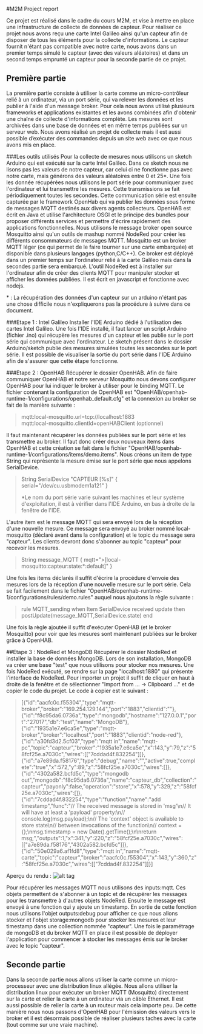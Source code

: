 #M2M Project report

Ce projet est réalisé dans le cadre du cours M2M, et vise à mettre en place une infrastructure de collecte de données de capteur. Pour réaliser ce projet nous avons reçu une carte Intel Galileo ainsi qu'un capteur afin de disposer de tous les éléments pour la collecte d'informations. Le capteur fournit n'étant pas compatible avec notre carte, nous avons dans un premier temps simulé le capteur (avec des valeurs aléatoires) et dans un second temps emprunté un capteur pour la seconde partie de ce projet.

## Première partie 

La première partie consiste à utiliser la carte comme un micro-contrôleur relié à un ordinateur, via un port série, qui va relever les données et les publier à l'aide d'un message broker. Pour cela nous avons utilisé plusieurs frameworks et applications existantes et les avons combinées afin d'obtenir une chaîne de collecte d'informations complète. Les mesures sont archivées dans une base de données et en même temps publiées sur un serveur web. Nous avons réalisé un projet de collecte mais il est aussi possible d’exécuter des commandes depuis un site web avec ce que nous avons mis en place. 

###Les outils utilisés 
Pour la collecte de mesures nous utilisons un sketch Arduino qui est exécuté sur la carte Intel Galileo. Dans ce sketch nous ne lisons pas les valeurs de notre capteur, car celui ci ne fonctionne pas avec notre carte, mais générons des valeurs aléatoires entre 0 et 25*. Une fois les donnée récupérées nous utilisons le port série pour communiquer avec l'ordinateur et lui transmettre les mesures. Cette transmissions se fait périodiquement toutes les secondes. Cette communication série est ensuite capturée par le framework OpenHab qui va publier les données sous forme de messages MQTT destinés aux divers agents collecteurs. OpenHAB est écrit en Java et utilise l'architecture OSGI et le principe des bundles pour proposer différents services et permettre d'écrire rapidement des applications fonctionnelles. Nous utilisons le message broker open source Mosquitto ainsi qu'un outils de mashup nommé NodeRed pour créer les différents consommateurs de messages MQTT. Mosquitto est un broker MQTT léger (ce qui permet de le faire tourner sur une carte embarquée) et disponible dans plusieurs langages (python,C/C++). Ce broker est déployé dans un premier temps sur l'ordinateur relié à la carte Galileo mais dans la secondes partie sera embarqué. L'outil NodeRed est à installer sur l'ordinateur afin de créer des clients MQTT pour manipuler stocker et afficher les données publiées. Il est écrit en javascript et fonctionne avec nodejs. 

\* : La récupération des données d'un capteur sur un arduino n'étant pas une chose difficile nous n'expliquerons pas la procédure à suivre dans ce document.

###Etape 1 : Intel Galileo
Installer l'IDE Arduino dédié à l'utilisation des cartes Intel Galileo. Une fois l'IDE installé, il faut lancer un script Arduino (fichier .ino) qui récupère les mesures d'un capteur et les publie sur le port série qui communique avec l'ordinateur. Le sketch présent dans le dossier Arduino/sketch publie des mesures simulées toutes les secondes sur le port série. Il est possible de visualiser la sortie du port série dans l'IDE Arduino afin de s'assurer que cette étape fonctionne.

###Etape 2 : OpenHAB 
Récupérer le dossier OpenHAB. Afin de faire communiquer OpenHAB et notre serveur Mosquitto  nous devons configurer OpenHAB pour lui indiquer le broker à utiliser pour le binding MQTT. Le fichier contenant la configuration de OpenHAB est "OpenHAB/openhab-runtime-1/configurations/openhab_default.cfg" et la connexion au broker se fait de la manière suivante : 

>mqtt:local-mosquitto.url=tcp://localhost:1883  
>mqtt:local-mosquitto.clientId=openHABClient (optionnel)

Il faut maintenant récupérer les données publiées sur le port série et les transmettre au broker. Il faut donc créer deux nouveaux items dans OpenHAB et cette création se fait dans le fichier "OpenHAB/openhab-runtime-1/configurations/items/demo.items". Nous créons un item de type String qui représente la mesure émise sur le port série que nous appelons SerialDevice.

>String SerialDevice                "CAPTEUR [%s]"   { serial="/dev/cu.usbmodem1a121" } 
>
>*Le nom du port série varie suivant les machines et leur système d'exploitation, il est à vérifier
>dans l'IDE Arduino, en bas à droite de la fenêtre de l'IDE. 

L'autre item est le message MQTT qui sera envoyé lors de la réception d'une nouvelle mesure. Ce message sera envoyé au broker nommé local-mosquitto (déclaré avant dans la configuration) et le topic du message sera "capteur". Les clients devront donc s'abonner au topic "capteur" pour recevoir les mesures. 

>String message_MQTT  { mqtt=">[local-mosquitto:capteur:state:*:default]" }

Une fois les items déclarés il suffit d'écrire la procédure d'envoie des mesures lors de la réception d'une nouvelle mesure sur le port série. Cela se fait facilement dans le fichier "OpenHAB/openhab-runtime-1/configurations/rules/demo.rules" auquel nous ajoutons la règle suivante : 

>rule MQTT_sending
>when
>       Item SerialDevice received update
>then
>	    postUpdate(message_MQTT,SerialDevice.state)
>end

Une fois la règle ajoutée il suffit d'exécuter OpenHAB (et le broker Mosquitto) pour voir que les mesures sont maintenant publiées sur le broker grâce à OpenHAB.

##Etape 3 : NodeRed et MongoDB
Récupérer le dossier NodeRed et installer la base de données MongoDB. Lors de son installation, MongoDB va créer une base "test" que nous utilisons pour stocker nos mesures. Une fois NodeRed exécuté, se rendre sur la page "localhost:1880" qui présente l'interface de NodeRed. Pour importer un projet il suffit de cliquer en haut à droite de la fenêtre et de sélectionner "Import from ... -> Clipboard ..." et de copier le code du projet. Le code à copier est le suivant  : 

>[{"id":"aacfc0c.f55304","type":"mqtt-broker","broker":"169.254.129.144","port":"1883","clientid":""},{"id":"f8c95da6.0736a","type":"mongodb","hostname":"127.0.0.1","port":"27017","db":"test","name":"MongoDB"},{"id":"1935a1e7.e6ca5e","type":"mqtt-broker","broker":"localhost","port":"1883","clientid":"node-red"},{"id":"a30fd3d2.5cf03","type":"mqtt in","name":"mqtt-pc","topic":"capteur","broker":"1935a1e7.e6ca5e","x":143,"y":79,"z":"58fcf25e.a7030c","wires":[["7cddad4f.832254"]]},{"id":"a7e89da.f58176","type":"debug","name":"","active":true,"complete":"true","x":572,"y":89,"z":"58fcf25e.a7030c","wires":[]},{"id":"4302a582.bcfd5c","type":"mongodb out","mongodb":"f8c95da6.0736a","name":"capteur_db","collection":"capteur","payonly":false,"operation":"store","x":578,"y":329,"z":"58fcf25e.a7030c","wires":[]},{"id":"7cddad4f.832254","type":"function","name":"add timestamp","func":"// The received message is stored in 'msg'\n// It will have at least a 'payload' property:\n//   console.log(msg.payload);\n// The 'context' object is available to store state\n// between invocations of the function\n//   context = {};\nmsg.timestamp = new Date().getTime();\n\nreturn msg;","outputs":1,"x":341,"y":220,"z":"58fcf25e.a7030c","wires":[["a7e89da.f58176","4302a582.bcfd5c"]]},{"id":"50e029a6.af1fd8","type":"mqtt in","name":"mqtt-carte","topic":"capteur","broker":"aacfc0c.f55304","x":143,"y":360,"z":"58fcf25e.a7030c","wires":[["7cddad4f.832254"]]}]

Aperçu du rendu : 
![alt tag](https://drive.google.com/file/d/0B2XRm0vsYVn7TjBmbDQ5Q1BmR05IY0lnbVViY1E0TGhtSDVB/edit?usp=sharing)

Pour récupérer les messages MQTT nous utilisons des inputs:mqtt. Ces objets permettent de s'abonner à un topic et de récupérer les messages pour les transmettre à d'autres objets NodeRed. Ensuite le message est envoyé à une fonction qui y ajoute un timestamp. En sortie de cette fonction nous utilisons l'objet outputs:debug pour afficher ce que nous allons stocker et l'objet storage:mongodb pour stocker les mesures et leur timestamp dans une collection nommée "capteur". Une fois le paramétrage de mongoDB et du broker MQTT en place il est possible de déployer l'application pour commencer à stocker les messages émis sur le broker avec le topic "capteur". 


## Seconde partie
Dans la seconde partie nous allons utiliser la carte comme un micro-processeur avec une distribution linux allégée. Nous allons utiliser la distribution linux pour exécuter un broker MQTT (Mosquitto) directement sur la carte et relier la carte à un ordinateur via un câble Ethernet. Il est aussi possible de relier la carte à un routeur mais cela importe peu. De cette manière nous nous passons d'OpenHAB pour l'émission des valeurs vers le broker et il est désormais possible de réaliser plusieurs taches avec la carte (tout comme sur une vraie machine). 


